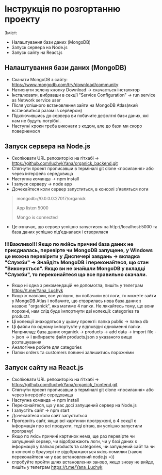 # Інструкція по розгортанню проекту

Зміст:

- Налаштування бази даних (MongoDB)
- Запуск сервера на Node.js
- Запуск сайту на React.js

## Налаштування бази даних (MongoDB)

- Скачати MongoDB з сайту: https://www.mongodb.com/try/download/community
- Натиснути зелену кнопку Download -> скачається інсталятор
- Інсталювати, вибравши в секції "Service Configuration" -> run service as Network service user
- Після успішного встановлення зайти на MongoDB Atlas(який встановиться разом із сервером)
- Підключившись до сервера ви побачите дефолтні бази даних, які нам не будуть потрібні.
- Наступні кроки треба виконати з кодом, але до бази ми скоро повернемося

## Запуск сервера на Node.js

- Скопіювати URL репозиторію на гітхабі -> https://github.com/luchykYana/organick_backend.git
- Стягнути проект прописавши в терміналі git clone <посилання> або через інтерфейс середовища
- Наступна команда -> npm install
- І запуск серверу -> node app
- Дочекайтеся коли сервер запуститься, в консолі з'являться логи

> mongodb://0.0.0.0:27017/organick
>
> App listen 5000
>
> Mongo is connected

- Це означає, що сервер успішно запустився на http://localhost:5000 та база даних успішно під'єдналася і створилася

### !!!Важливо!!! Якщо по якійсь причині база даних не приєдналась, перевірте чи MongoDB запущене, у Windows це можна перевірити у Диспечері завдань -> вкладка "Служби" -> Знайдіть MongoDB і переконайтеся, що стан "Виконується". Якщо ви не знайшли MongoDB у вкладці "Служби", то переконайтеся що все правильно скачали.

- Якщо ні одна з рекомендацій не допомогла, пишіть у телеграм https://t.me/Yana_Luchyk
- Якщо ж навпаки, все успішно, ви побачили всі логи, то можете зайти у MongoDB Atlas і побачите, що створилась нова база
  даних з назвою "organick", яка матиме 4 папки. Не лякайтесь тому, що вони порожні, нам слід буде імпортнути дві
  колекції: categories та products
- Ці колекції знаходяться у цьому проекті: папка public -> папка db
- Ці файли по одному імпортуєте у відповідні одноіменні папки. Наприклад:
  база даних organick -> products -> add data -> import file -> json -> і вибираєте файл products.json з указаного вище
  розташування
- Аналогічне робите для categories
- Папки orders та customers повинні залишитись порожніми

## Запуск сайту на React.js

- Скопіювати URL репозиторію на гітхабі -> https://github.com/luchykYana/organick_frontend.git
- Стягнути проект прописавши в терміналі git clone <посилання> або через інтерфейс середовища
- Наступна команда -> npm install
- Переконайтеся, що у вас досі запущений сервер на Node.js
- І запустіть сайт -> npm start
- Дочекайтеся коли сайт запуститься
- Прогорніть сайт, якщо всі картинки прогружені, в 4 секції є інформація про всі продукти, тоді вітаю, ви успішно
  запустили програму!
- Якщо по якісь причині картинок нема, ще раз перевірте чи запущений сервер, чи відображають логи, чи у базі даних є
  інформація у папках products та categories, чи запущений сайт та чи в консолі в браузері не відображаються якісь
  помилки (також переконайтеся чи у вас встановлений node.js =))
- спробуйте пройти шлях встановлення заново, якщо знову не вийде, пишіть у телеграм https://t.me/Yana_Luchyk

